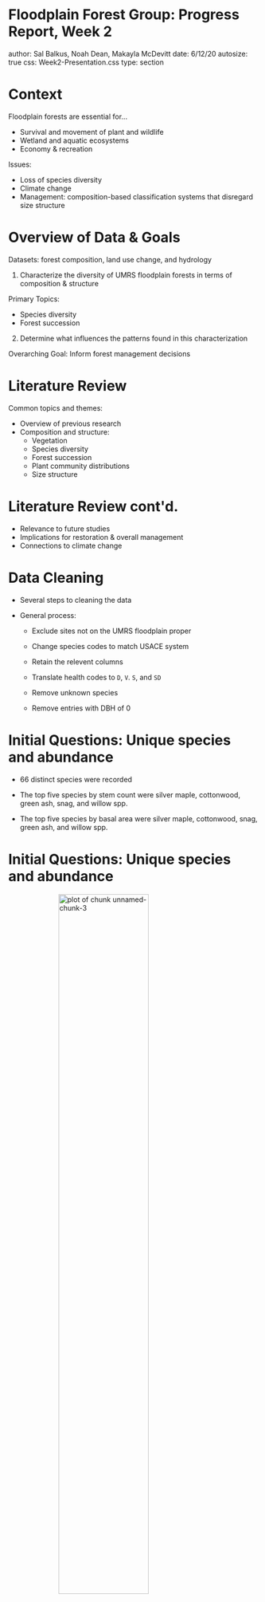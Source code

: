 Floodplain Forest Group: Progress Report, Week 2
========================================================
author: Sal Balkus, Noah Dean, Makayla McDevitt 
date: 6/12/20
autosize: true
css: Week2-Presentation.css
type: section




Context
========================================================

Floodplain forests are essential for...
- Survival and movement of plant and wildlife
- Wetland and aquatic ecosystems 
- Economy & recreation 

Issues:
- Loss of species diversity 
- Climate change 
- Management: composition-based classification systems that disregard size structure


Overview of Data & Goals
========================================================

Datasets: forest composition, land use change, and hydrology

1) Characterize the diversity of UMRS floodplain forests in terms of composition & structure

Primary Topics: 
- Species diversity
- Forest succession

2) Determine what influences the patterns found in this characterization

Overarching Goal: Inform forest management decisions 


Literature Review
========================================================

Common topics and themes: 
- Overview of previous research 
- Composition and structure: 
  - Vegetation
  - Species diversity
  - Forest succession 
  - Plant community distributions
  - Size structure

Literature Review cont'd.
========================================================

- Relevance to future studies 
- Implications for restoration & overall management 
- Connections to climate change 





Data Cleaning
========================================================

- Several steps to cleaning the data

- General process:

  - Exclude sites not on the UMRS floodplain proper

  - Change species codes to match USACE system
  
  - Retain the relevent columns
  
  - Translate health codes to `D`, `V`. `S`, and `SD`
  
  - Remove unknown species
  
  - Remove entries with DBH of 0
  




Initial Questions: Unique species and abundance
========================================================



- 66 distinct species were recorded

- The top five species by stem count were silver maple, cottonwood, green ash, snag, and willow spp.

- The top five species by basal area were silver maple, cottonwood, snag, green ash, and willow spp.


Initial Questions: Unique species and abundance
========================================================

<img src="Week2-Presentation-figure/unnamed-chunk-3-1.png" title="plot of chunk unnamed-chunk-3" alt="plot of chunk unnamed-chunk-3" width="60%" style="display: block; margin: auto;" />

Initial Questions: Unique species and abundance
========================================================

<img src="Week2-Presentation-figure/unnamed-chunk-4-1.png" title="plot of chunk unnamed-chunk-4" alt="plot of chunk unnamed-chunk-4" width="60%" style="display: block; margin: auto;" />

Initial Questions: Rare species
========================================================



- The 5 rarest species are ohio buckeye, possumhaw, sweetgum, black cherry, and pin oak



|Species      |Plot ID       |TR_HLTH | Basal Area|
|:------------|:-------------|:-------|----------:|
|ohio buckeye |GILBERT-2-139 |V       |      19.63|
|possumhaw    |UDRIFT-2-108  |V       |     660.52|
|sweetgum     |LINCOLN-1-92  |V       |     346.36|
|black cherry |p03711        |V       |     153.94|
|pin oak      |p02281        |V       |      28.27|



Initial Questions: Pure plots
========================================================



- Nearly 40% of the plots have very low diversity


| Species present| Count| Percentage|
|---------------:|-----:|----------:|
|               1|  2494|       13.2|
|               2|  4483|       23.6|
|               3|  5263|       27.8|
|               4|  3862|       20.4|
|               5|  1912|       10.1|
|               6|   688|        3.6|
|               7|   192|        1.0|
|               8|    44|        0.2|
|               9|    15|        0.1|
|              10|     2|        0.0|
|              11|     2|        0.0|



Initial Questions: Species uniqueness
========================================================




- 17 species are unique to a pool

- 27 species are unique to a district

- The pools with unique species are p05, p08, p24, p25, p26, pOR, and p18

- StPaul, StLouis, RockIsland is the only district with unique species

Initial Questions: Snag distribution
========================================================



<img src="Week2-Presentation-figure/unnamed-chunk-11-1.png" title="plot of chunk unnamed-chunk-11" alt="plot of chunk unnamed-chunk-11" width="60%" style="display: block; margin: auto;" />


Initial Questions: Snag distribution
========================================================

<img src="Week2-Presentation-figure/unnamed-chunk-12-1.png" title="plot of chunk unnamed-chunk-12" alt="plot of chunk unnamed-chunk-12" width="60%" style="display: block; margin: auto;" />


Preparation for Analyzing by Plot
========================================================
- Function to filter out species that only appear in fewer than n plots
- Pivot table listing frequency, trees per acre, and relative trees per acre for each plot
  - dataset of plots, rather than trees; important for later
- Exploration of distributions for top 5 species:
  - Frequency and TPA very right-skewed with few high outliers; requires log-transform
  - Relative TPA [0-1] skewed either 0 or 1 (mostly 0)
  

ACSA2 Trees-per-acre distributions
========================================================



![plot of chunk unnamed-chunk-14](Week2-Presentation-figure/unnamed-chunk-14-1.png)

  
Main Questions Raised
========================================================

To explore:
- Which species appear together, and in what quantities?
- How does basal area and health vary among species within plots?
- What transformations should be used to deal with outliers?

To ask:
- How ecologically important are unique species?
- In how many plots should a species be present to be considered in our further analysis?



What are our next steps?
========================================================

Our goal now is to develop a way to classify plots based on forest type.

Level 1: define plots based on dominant species
- simple rules-based formula
- dominance based on basal area and density

Level 2: define using multivariate analyses of level 1 classes
- multivariate analysis
- clustering



What are our next steps?
========================================================

Tasks:
- Use R to determine dominant species for each plot, or if plot is codominant/mixed
- For mixed plots, research ordination methods to use for mixed plot classification
- Research clustering methods to use for level 2 classification



References
========================================================

Cover Image: Forest Landscape Ecology of the Upper Mississippi River Floodplain, United States Geological Survey

Floodplain Forest Classification Overview (Van Appledorn)
